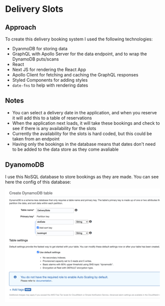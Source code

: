 # Delivery Slots

## Approach

To create this delivery booking system I used the following technologies:

* DyanmoDB for storing data
* GraphQL with Apollo Server for the data endpoint, and to wrap the DynamoDB puts/scans
* React
* Next JS for rendering the React App
* Apollo Client for fetching and caching the GraphQL responses
* Styled Components for adding styles
* `date-fns` to help with rendering dates

## Notes

* You can select a delivery date in the application, and when you reserve it will add this to a table of reservations
* When the application next loads, it will take these bookings and check to see if there is any availability for the slots
* Currently the availability for the slots is hard coded, but this could be taken from an endpoint
* Having only the bookings in the database means that dates don't need to be added to the data store as they come avaliable


## DyanomoDB

I use this NoSQL database to store bookings as they are made. You can see here the config of this database:

![DynamoDB Config](/database-config.jpg)
